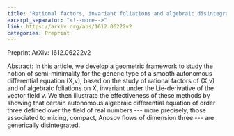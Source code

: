 ```yaml
---
title: "Rational factors, invariant foliations and algebraic disintegration of compact mixing Anosov flow of dimension 3"
excerpt_separator: "<!--more-->"
link: https://arxiv.org/abs/1612.06222v2
categories: Preprint
---
```

Preprint ArXiv: 1612.06222v2 


Abstract: In this article, we develop a geometric framework to study the notion of semi-minimality for the generic type of a smooth autonomous differential equation (X,v), based on the study of rational factors of (X,v) and of algebraic foliations on X, invariant under the Lie-derivative of the vector field v.
We then illustrate the effectiveness of these methods by showing that certain autonomous algebraic differential equation of order three defined over the field of real numbers --- more precisely, those associated to mixing, compact, Anosov flows of dimension three --- are generically disintegrated.
